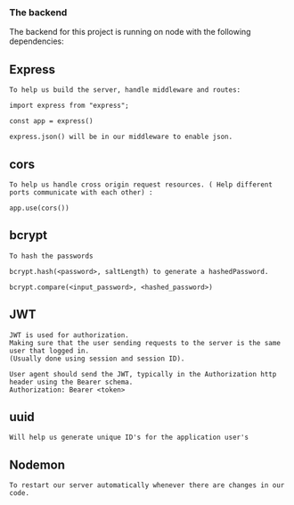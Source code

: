 ### The backend
  
  The backend for this project is running on node with the following dependencies:

  ## Express
    To help us build the server, handle middleware and routes:
    
    import express from "express";
    
    const app = express()
    
    express.json() will be in our middleware to enable json.
    
   ## cors
    To help us handle cross origin request resources. ( Help different ports communicate with each other) :
    
    app.use(cors())
        
   ## bcrypt
    To hash the passwords
    
    bcrypt.hash(<password>, saltLength) to generate a hashedPassword.
    
    bcrypt.compare(<input_password>, <hashed_password>)
    
   ## JWT
    JWT is used for authorization. 
    Making sure that the user sending requests to the server is the same user that logged in. 
    (Usually done using session and session ID).
    
    User agent should send the JWT, typically in the Authorization http header using the Bearer schema.
    Authorization: Bearer <token>

   ## uuid
    Will help us generate unique ID's for the application user's

   ## Nodemon
    To restart our server automatically whenever there are changes in our code.

